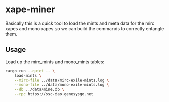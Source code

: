 
# xape-miner

Basically this is a quick tool to load the mints and meta data
for the mirc xapes and mono xapes so we can build the commands
to correctly entangle them.

## Usage

Load up the mirc_mints and mono_mints tables:

```bash
cargo run --quiet -- \
    load-mints \
    --mirc-file ../data/mirc-exile-mints.log \
    --mono-file ../data/mono-exile-mints.log \
    --db ../data/mine.db \
    --rpc https://ssc-dao.genesysgo.net
```